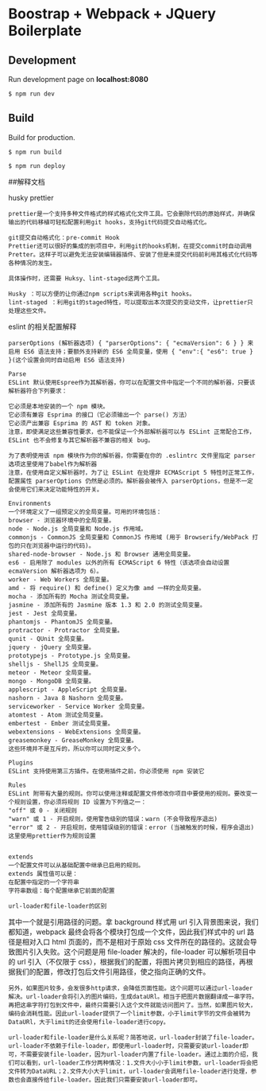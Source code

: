 # Boostrap + Webpack + JQuery Boilerplate

## Development

Run development page on **localhost:8080**

```
$ npm run dev
```

## Build

Build for production.

```
$ npm run build
```

```
$ npm run deploy
```

##解释文档

husky prettier

```
prettier是一个支持多种文件格式的样式格式化文件工具。它会删除代码的原始样式，并确保输出的代码移植可轻松配置利用git hooks，支持git代码提交自动格式化。

git提交自动格式化：pre-commit Hook
Prettier还可以很好的集成的到项目中，利用git的hooks机制，在提交commit时自动调用Pretter。这样子可以避免无法安装编辑器插件、安装了但是未提交代码前利用其格式化代码等各种情况的发生。

具体操作时，还需要 Huksy、lint-staged这两个工具。

Husky ：可以方便的让你通过npm scripts来调用各种git hooks。
lint-staged ：利用git的staged特性，可以提取出本次提交的变动文件，让prettier只处理这些文件。
```

eslint 的相关配置解释

```
parserOptions (解析器选项) { "parserOptions": { "ecmaVersion": 6 } } 来启用 ES6 语法支持；要额外支持新的 ES6 全局变量，使用 { "env":{ "es6": true } }(这个设置会同时自动启用 ES6 语法支持)

Parse
ESLint 默认使用Espree作为其解析器，你可以在配置文件中指定一个不同的解析器，只要该解析器符合下列要求：

它必须是本地安装的一个 npm 模块。
它必须有兼容 Esprima 的接口（它必须输出一个 parse() 方法）
它必须产出兼容 Esprima 的 AST 和 token 对象。
注意，即使满足这些兼容性要求，也不能保证一个外部解析器可以与 ESLint 正常配合工作，ESLint 也不会修复与其它解析器不兼容的相关 bug。

为了表明使用该 npm 模块作为你的解析器，你需要在你的 .eslintrc 文件里指定 parser 选项这里使用了babel作为解析器
注意，在使用自定义解析器时，为了让 ESLint 在处理非 ECMAScript 5 特性时正常工作，配置属性 parserOptions 仍然是必须的。解析器会被传入 parserOptions，但是不一定会使用它们来决定功能特性的开关。

Environments
一个环境定义了一组预定义的全局变量。可用的环境包括：
browser - 浏览器环境中的全局变量。
node - Node.js 全局变量和 Node.js 作用域。
commonjs - CommonJS 全局变量和 CommonJS 作用域 (用于 Browserify/WebPack 打包的只在浏览器中运行的代码)。
shared-node-browser - Node.js 和 Browser 通用全局变量。
es6 - 启用除了 modules 以外的所有 ECMAScript 6 特性（该选项会自动设置 ecmaVersion 解析器选项为 6）。
worker - Web Workers 全局变量。
amd - 将 require() 和 define() 定义为像 amd 一样的全局变量。
mocha - 添加所有的 Mocha 测试全局变量。
jasmine - 添加所有的 Jasmine 版本 1.3 和 2.0 的测试全局变量。
jest - Jest 全局变量。
phantomjs - PhantomJS 全局变量。
protractor - Protractor 全局变量。
qunit - QUnit 全局变量。
jquery - jQuery 全局变量。
prototypejs - Prototype.js 全局变量。
shelljs - ShellJS 全局变量。
meteor - Meteor 全局变量。
mongo - MongoDB 全局变量。
applescript - AppleScript 全局变量。
nashorn - Java 8 Nashorn 全局变量。
serviceworker - Service Worker 全局变量。
atomtest - Atom 测试全局变量。
embertest - Ember 测试全局变量。
webextensions - WebExtensions 全局变量。
greasemonkey - GreaseMonkey 全局变量。
这些环境并不是互斥的，所以你可以同时定义多个。

Plugins
ESLint 支持使用第三方插件。在使用插件之前，你必须使用 npm 安装它

Rules
ESLint 附带有大量的规则。你可以使用注释或配置文件修改你项目中要使用的规则。要改变一个规则设置，你必须将规则 ID 设置为下列值之一：
"off" 或 0 - 关闭规则
"warn" 或 1 - 开启规则，使用警告级别的错误：warn (不会导致程序退出)
"error" 或 2 - 开启规则，使用错误级别的错误：error (当被触发的时候，程序会退出)
这里使用prettier作为规则设置


extends
一个配置文件可以从基础配置中继承已启用的规则。
extends 属性值可以是：
在配置中指定的一个字符串
字符串数组：每个配置继承它前面的配置
```

```
url-loader和file-loader的区别
```

其中一个就是引用路径的问题。拿 background 样式用 url 引入背景图来说，我们都知道，webpack 最终会将各个模块打包成一个文件，因此我们样式中的 url 路径是相对入口 html 页面的，而不是相对于原始 css 文件所在的路径的。这就会导致图片引入失败。这个问题是用 file-loader 解决的，file-loader 可以解析项目中的 url 引入（不仅限于 css），根据我们的配置，将图片拷贝到相应的路径，再根据我们的配置，修改打包后文件引用路径，使之指向正确的文件。

    另外，如果图片较多，会发很多http请求，会降低页面性能。这个问题可以通过url-loader解决。url-loader会将引入的图片编码，生成dataURl。相当于把图片数据翻译成一串字符。再把这串字符打包到文件中，最终只需要引入这个文件就能访问图片了。当然，如果图片较大，编码会消耗性能。因此url-loader提供了一个limit参数，小于limit字节的文件会被转为DataURl，大于limit的还会使用file-loader进行copy。

    url-loader和file-loader是什么关系呢？简答地说，url-loader封装了file-loader。url-loader不依赖于file-loader，即使用url-loader时，只需要安装url-loader即可，不需要安装file-loader，因为url-loader内置了file-loader。通过上面的介绍，我们可以看到，url-loader工作分两种情况：1.文件大小小于limit参数，url-loader将会把文件转为DataURL；2.文件大小大于limit，url-loader会调用file-loader进行处理，参数也会直接传给file-loader。因此我们只需要安装url-loader即可。

```

```
